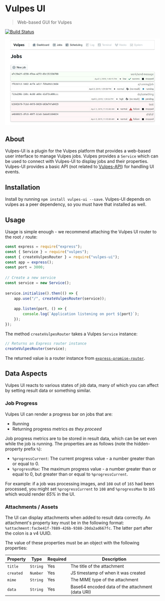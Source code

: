 # Vulpes UI
> Web-based GUI for Vulpes

[![Build Status](https://travis-ci.org/Kiosked/vulpes-ui.svg?branch=master)](https://travis-ci.org/Kiosked/vulpes-ui)

![Vulpes UI](demo.jpg)

## About

Vulpes-UI is a plugin for the Vulpes platform that provides a web-based user interface to manage Vulpes jobs. Vulpes provides a `Service` which can be used to connect with Vulpes-UI to display jobs and their properties. Vulpes-UI provides a basic API (not related to [Vulpes-API](https://github.com/Kiosked/vulpes-api)) for handling UI events.

## Installation

Install by running `npm install vulpes-ui --save`. Vulpes-UI depends on vulpes as a peer dependency, so you must have that installed as well.

## Usage

Usage is simple enough - we recommend attaching the Vulpes UI router to the root `/` route:

```javascript
const express = require("express");
const { Service } = require("vulpes");
const { createVulpesRouter } = require("vulpes-ui");
const app = express();
const port = 3000;

// Create a new service
const service = new Service();

service.initialise().then(() => {
    app.use("/", createVulpesRouter(service));

    app.listen(port, () => {
        console.log(`Application listening on port ${port}`);
    });
});
```

The method `createVulpesRouter` takes a Vulpes `Service` instance:

```javascript
// Returns an Express router instance
createVulpesRouter(service);
```

The returned value is a router instance from [`express-promise-router`](https://github.com/express-promise-router/express-promise-router).

## Data Aspects

Vulpes UI reacts to various states of job data, many of which you can affect by setting result data or something similar.

### Job Progress

Vulpes UI can render a progress bar on jobs that are:

 * Running
 * Returning progress metrics _as they proceed_

Job progress metrics are to be stored in result data, which can be set even while the job is running. The properties are as follows (note the hidden-property prefix `%`):

 * `%progressCurrent`: The current progress value - a number greater than or equal to 0.
 * `%progressMax`: The maximum progress value - a number greater than or equal to 0, but greater than or equal to `%progressCurrent`.

For example: if a job was processing images, and `108` out of `165` had been processed, you might set `%progressCurrent` to `108` and `%progressMax` to `165` which would render _65%_ in the UI.

### Attachments / Assets

The UI can display attachments when added to result data correctly. An attachment's property key must be in the following format: `%attachment:facbe41f-7889-426b-9388-20da2ad667fc`. The latter part after the colon is a v4 UUID.

The value of these properties must be an object with the following properties:

| Property      | Type          | Required  | Description                               |
|---------------|---------------|-----------|-------------------------------------------|
| `title`       | `String`      | Yes       | The title of the attachment               |
| `created`     | `Number`      | Yes       | JS timestamp of when it was created       |
| `mime`        | `String`      | Yes       | The MIME type of the attachment           |
| `data`        | `String`      | Yes       | Base64 encoded data of the attachment (data URI) |
